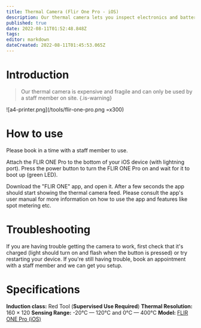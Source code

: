 ```yaml
---
title: Thermal Camera (Flir One Pro - iOS)
description: Our thermal camera lets you inspect electronics and batteries for faults, and has countless other awesome uses.
published: true
date: 2022-08-11T01:52:48.848Z
tags: 
editor: markdown
dateCreated: 2022-08-11T01:45:53.065Z
---
```


# Introduction
> Our thermal camera is expensive and fragile and can only be used by a staff member on site.
{.is-warning}


![a4-printer.png](/tools/flir-one-pro.png =x300)

# How to use
Please book in a time with a staff member to use.

Attach the FLIR ONE Pro to the bottom of your iOS device (with lightning port). Press the power button to turn the FLIR ONE Pro on and wait for it to boot up (green LED).

Download the "FLIR ONE" app, and open it. After a few seconds the app should start showing the thermal camera feed. Please consult the app's user manual for more information on how to use the app and features like spot metering etc.

# Troubleshooting
If you are having trouble getting the camera to work, first check that it's charged (light should turn on and flash when the button is pressed) or try restarting your device. If you're still having trouble, book an appointment with a staff member and we can get you setup.

# Specifications
**Induction class:** Red Tool (**Supervised Use Required**)
**Thermal Resolution:** 160 × 120
**Sensing Range:** -20°C — 120°C and 0°C — 400°C
**Model:** [FLIR ONE Pro (iOS)](https://www.flir.eu/products/flir-one-pro/)